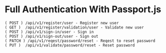 # Full Authentication With Passport.js
 
`( POST ) /api/v1/register/user - Register new user `\
`( GET )  /api/v1/register/validation/user - Validate new user `\
`( POST ) /api/v1/sign-in/user - Sign in `\
`( POST ) /api/v1/sign-out/user - Sign out `\
`( PATCH ) /api/v1/reqest/password/reset - Reqest to reset password `\
`( PUT )  /api/v1/validate/password/reset - Reset password `
